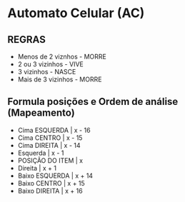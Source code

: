 # Automato Celular (AC)

## REGRAS
- Menos de 2 viznhos - MORRE
- 2 ou 3 vizinhos - VIVE
- 3 vizinhos - NASCE
- Mais de 3 vizinhos - MORRE

## Formula posições e Ordem de análise (Mapeamento)
- Cima ESQUERDA | x - 16
- Cima CENTRO | x - 15
- Cima DIREITA | x - 14
- Esquerda | x - 1
- POSIÇÃO DO ITEM | x
- Direita | x + 1
- Baixo ESQUERDA | x + 14
- Baixo CENTRO | x + 15
- Baixo DIREITA | x + 16